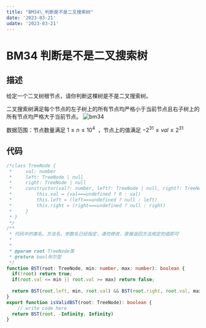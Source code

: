 ```yaml
---
title: "BM34\_判断是不是二叉搜索树"
date: '2023-03-21'
udate: '2023-03-21'
---
```

# BM34 判断是不是二叉搜索树
## 描述

给定一个二叉树根节点，请你判断这棵树是不是二叉搜索树。

二叉搜索树满足每个节点的左子树上的所有节点均严格小于当前节点且右子树上的所有节点均严格大于当前节点。
![bm34](/img/bm34.png)

数据范围：节点数量满足 $1 \le n\le 10^4$  ，节点上的值满足 $-2^{31} \le val \le 2^{31}$

## 代码

```ts
/*class TreeNode {
 *     val: number
 *     left: TreeNode | null
 *     right: TreeNode | null
 *     constructor(val?: number, left?: TreeNode | null, right?: TreeNode | null) {
 *         this.val = (val===undefined ? 0 : val)
 *         this.left = (left===undefined ? null : left)
 *         this.right = (right===undefined ? null : right)
 *     }
 * }
 */
/**
 * 代码中的类名、方法名、参数名已经指定，请勿修改，直接返回方法规定的值即可
 *
 * 
 * @param root TreeNode类 
 * @return bool布尔型
 */
function BST(root: TreeNode, min: number, max: number): boolean {
  if(!root) return true;
  if(root.val <= min || root.val >= max) return false;
  
  return BST(root.left, min, root.val) && BST(root.right, root.val, max);
}
export function isValidBST(root: TreeNode): boolean {
    // write code here
  return BST(root, -Infinity, Infinity)
}
```
